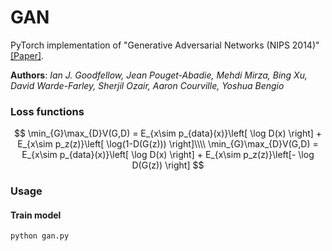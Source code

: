 # GAN

PyTorch implementation of "Generative Adversarial Networks (NIPS 2014)" [[Paper]](https://arxiv.org/abs/1406.2661).

**Authors**: _Ian J. Goodfellow, Jean Pouget-Abadie, Mehdi Mirza, Bing Xu, David Warde-Farley, Sherjil Ozair, Aaron Courville, Yoshua Bengio_


### Loss functions

$$
\min_{G}\max_{D}V(G,D) = E_{x\sim p_{data}(x)}\left[ \log D(x) \right] + E_{x\sim p_z(z)}\left[ \log(1-D(G(z))) \right]\\\\
\min_{G}\max_{D}V(G,D) = E_{x\sim p_{data}(x)}\left[ \log D(x) \right] + E_{x\sim p_z(z)}\left[- \log D(G(z)) \right]
$$

### Usage

#### Train model

```bash
python gan.py
```